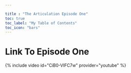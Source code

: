 ```yaml
---

title : "The Articulation Episode One"
toc: true
toc_label: "My Table of Contents"
toc_icon: "bars"
---
```

# Link To Episode One
{% include video id="CiB0-VIFC7w" provider="youtube" %}